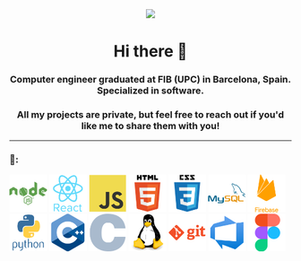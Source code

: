 <div id="header" align="center">
    <img src="https://media.giphy.com/media/lcs5BL0NIM4WMv61a9/giphy.gif" width="200" />
    <h1 align="center"> Hi there 👋 </h1>
    <h3 align="center"> Computer engineer graduated at FIB (UPC) in Barcelona, Spain. Specialized in software.
    <h3 align="center"> All my projects are private, but feel free to reach out if you'd like me to share them with you!    
  </h3>
 <div/>

- - -

<div align="left">
    <h3>🔨:</h3>
    <div>
        <img src="https://github.com/devicons/devicon/blob/master/icons/nodejs/nodejs-plain-wordmark.svg" title="nodejs" alt="nodejs" width="67" height="auto"/>  
        <img src="https://github.com/devicons/devicon/blob/master/icons/react/react-original-wordmark.svg" title="react" alt="react" width="67" height="auto"/>  
        <img src="https://github.com/devicons/devicon/blob/master/icons/javascript/javascript-original.svg" title="javascript" alt="javascript" width="67" height="auto"/>  
        <img src="https://github.com/devicons/devicon/blob/master/icons/html5/html5-original-wordmark.svg" title="HTML5" alt="HTML5" width="67" height="auto"/>  
        <img src="https://github.com/devicons/devicon/blob/master/icons/css3/css3-original-wordmark.svg" title="CSS3" alt="CSS3" width="67" height="auto"/>  
        <img src="https://github.com/devicons/devicon/blob/master/icons/mysql/mysql-original-wordmark.svg" title="MySQL" alt="MySQL" width="67" height="auto"/> 
        <img src="https://github.com/devicons/devicon/blob/master/icons/firebase/firebase-plain-wordmark.svg" title="Firebase" alt="Firebase" width="67" height="auto"/>  
        <img src="https://github.com/devicons/devicon/blob/master/icons/python/python-original-wordmark.svg" title="python" alt="python" width="67" height="auto"/>  
        <img src="https://github.com/devicons/devicon/blob/master/icons/cplusplus/cplusplus-original.svg" title="cplusplus" alt="c++" width="67" height="auto"/>
        <img src="https://github.com/devicons/devicon/blob/master/icons/c/c-original.svg" title="c" alt="c" width="67" height="auto"/>  
        <img src="https://github.com/devicons/devicon/blob/master/icons/linux/linux-original.svg" title="linux" alt="linux" width="67" height="auto"/>  
        <img src="https://github.com/devicons/devicon/blob/master/icons/git/git-plain-wordmark.svg" title="Git" alt="Git" width="67" height="auto"/>  
        <img src="https://github.com/devicons/devicon/blob/master/icons/azuredevops/azuredevops-original.svg" title="AzureDevOps" alt="AzureDevOps" width="67" height="auto"/>  
        <img src="https://github.com/devicons/devicon/blob/master/icons/figma/figma-original.svg" title="Figma" alt="Figma" width="67" height="auto"/>
    </div>
 </div>
